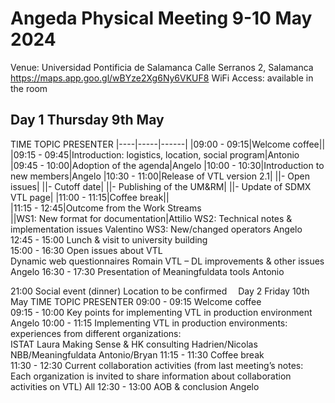 # Angeda Physical Meeting 9-10 May 2024
Venue: Universidad Pontificia de Salamanca
Calle Serranos 2, Salamanca
https://maps.app.goo.gl/wBYze2Xg6Ny6VKUF8
WiFi Access: available in the room


## Day 1 Thursday 9th  May
TIME	TOPIC	PRESENTER
|----|-----|------|
|09:00 - 09:15|Welcome coffee||	
|09:15 - 09:45|Introduction: logistics, location, social program|Antonio
|09:45 - 10:00|Adoption of the agenda|Angelo
|10:00 - 10:30|Introduction to new members|Angelo
|10:30 - 11:00|Release of VTL version 2.1|
||- Open issues|
||- Cutoff date|
||- Publishing of the UM&RM|
||- Update of SDMX VTL page|
|11:00 - 11:15|Coffee break||	
|11:15 - 12:45|Outcome from the Work Streams 	
||WS1: New format for documentation|Attilio
	WS2: Technical notes & implementation issues	Valentino
	WS3: New/changed operators	Angelo
12:45 - 15:00	Lunch & visit to university building	
15:00 - 16:30	Open issues about VTL	
	Dynamic web questionnaires	Romain
	VTL – DL improvements & other issues	Angelo
16:30 - 17:30	Presentation of Meaningfuldata tools	Antonio


21:00		Social event (dinner) Location to be confirmed 
Day 2
Friday 10th  May
TIME	TOPIC	PRESENTER
09:00 - 09:15	Welcome coffee	
09:15 - 10:00	Key points for implementing VTL in production environment	Angelo
10:00 - 11:15 	Implementing VTL in production environments: experiences from different organizations:	
	ISTAT	Laura
	Making Sense & HK consulting 	Hadrien/Nicolas
	NBB/Meaningfuldata	Antonio/Bryan
11:15 - 11:30 	Coffee break	
11:30 - 12:30	Current collaboration activities 
(from last meeting’s notes:  Each organization is invited to share information about collaboration activities on VTL) 	All
12:30 - 13:00	AOB & conclusion	Angelo

